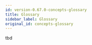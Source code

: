 ```yaml
---
id: version-0.67.0-concepts-glossary
title: Glossary
sidebar_label: Glossary
original_id: concepts-glossary
---
```


tbd